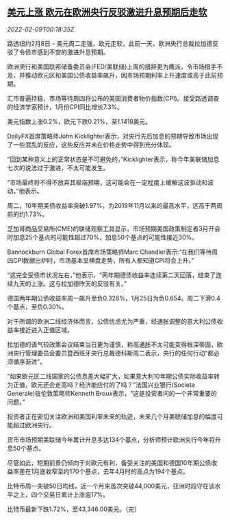 <!--1644366663000-->
[美元上涨 欧元在欧洲央行反驳激进升息预期后走软](https://cn.reuters.com/article/global-forex-0208-tues-idCNKBS2KE00P)
------

<div><i>2022-02-09T00:18:35Z</i></div><p>路透纽约2月8日 - 美元周二走强，欧元走软，此前一天，欧洲央行总裁拉加德反驳了令债市感到不安的激进升息预期。</p><p>欧洲央行和美国联邦储备委员会(FED/美联储)上周的措辞更为鹰派，令市场措手不及，并推动欧元区和美国公债收益率飙升，因市场预期利率上升速度或高于此前预期。</p><p>汇市普遍持稳，市场等待周四将公布的美国消费者物价指数(CPI)。接受路透调查的经济学家预计，1月份CPI同比增长7.3%。</p><p>美元指数上涨0.2%，欧元下跌0.21%，至1.1418美元。</p><p>DailyFX首席策略师John Kicklighter表示，对央行先后加息的预期导致市场出现了一些混乱的反应，这些反应并未在价格走势中得到充分体现。</p><p>“回到某种意义上的正常状态是不可避免的，”Kicklighter表示，称今年美联储加息七次的说法过于激进，不太可能发生。</p><p>“市场最终将不得不放弃其极端预期，这可能会在一定程度上缓解这波驱动和波动，”他表示。</p><p>周二，10年期美债收益率突破1.97%，为2019年11月以来的最高水平，远高于两周前的约1.73%。</p><p>芝加哥商品交易所(CME)的联储观察工具显示，市场预期美国政策制定者3月开会时加息25个基点的可能性超过70%，加息50个基点的可能性接近30%。</p><p>Bannockburn Global Forex首席市场策略师Marc Chandler表示:“在我们等待周四CPI数据出炉时，市场基本呈横盘走势，所有人都知道CPI将会上升。”</p><p>“这完全受债市状况左右，”他表示，“两年期德债收益率连续第二天回落，结束了连续九天的上涨。这与拉加德昨天的反驳有关。”</p><p>德国两年期公债收益率周一飙升至负0.328%，1月25日为负0.654。周二下滑0.4个基点，至负0.30%。</p><p>对于所谓的欧洲二线经济体而言，公债忧虑尤为严重，经通胀调整的意大利公债收益率接近进入正值区域。</p><p>拉加德的语气较政策会议结束当日更为谨慎，称高通胀不太可能变得根深蒂固，欧洲央行管理委员会委员暨西班牙央行总裁德科斯周二表示，央行的任何行动“都必须循序渐进”。</p><p>“如果欧元区二线国家的公债息差大幅扩大，如果意大利10年期公债实际收益率转为正值，欧元还会走高吗？经济能应付的了吗？”法国兴业银行(Societe Generale)驻伦敦策略师Kenneth Broux表示，“这是投资者问的一个非常重要的问题。”</p><p>投资者正在密切关注欧洲和美国利率未来的轨迹，未来几个月美联储加息的幅度可能超过欧洲央行。</p><p>货币市场预期美联储今年累计升息多达134个基点，分析师预计欧洲央行今年将升息50个基点。</p><p>尽管如此，短期前景仍倾向于对欧元有利，备受关注的美国和德国10年期公债收益率差在1月底收窄至约170个基点，去年4月时的高点为194个基点。</p><p>比特币周一突破50日均线，近一个月来首次突破44,000美元，亚洲时段守在该水平之上，四个交易日累计上涨逾17%。</p><p>比特币最新下跌1.72%，至43,346.00美元。（完）</p>
